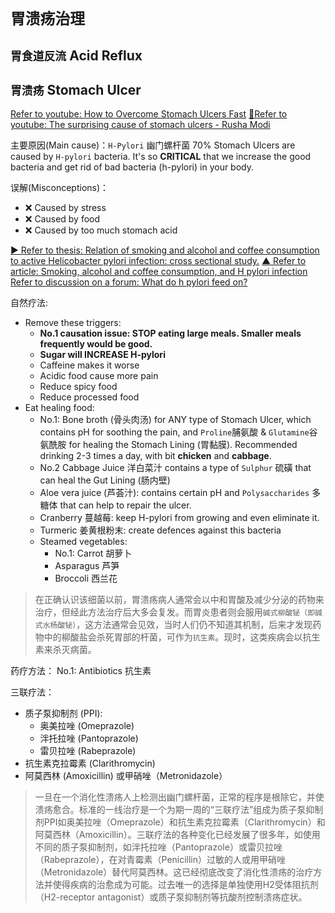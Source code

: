 # `胃溃疡治理`

## `胃食道反流` Acid Reflux



## `胃溃疡` Stomach Ulcer
[Refer to youtube: How to Overcome Stomach Ulcers Fast](https://www.youtube.com/watch?v=t2CWjksxo-E)
[💚Refer to youtube: The surprising cause of stomach ulcers - Rusha Modi](https://www.youtube.com/watch?v=V_U6czbDHLE)

主要原因(Main cause)：`H-Pylori` 幽门螺杆菌
70% Stomach Ulcers are caused by `H-pylori` bacteria.
It's so **CRITICAL** that we increase the good bacteria and get rid of bad bacteria (h-pylori) in your body.

误解(Misconceptions)：
- ❌ Caused by stress
- ❌ Caused by food
- ❌ Caused by too much stomach acid


[▶︎ Refer to thesis: Relation of smoking and alcohol and coffee consumption to active Helicobacter pylori infection: cross sectional study.](https://www.ncbi.nlm.nih.gov/m/pubmed/9420488/)
[▲ Refer to article: Smoking, alcohol and coffee consumption, and H pylori infection](https://www.ncbi.nlm.nih.gov/pmc/articles/PMC1112864/)
[Refer to discussion on a forum: What do h pylori feed on?](https://www.helico.com/forums/viewtopic.php?t=204745)

自然疗法:
- Remove these triggers:
    - **No.1 causation issue: STOP eating large meals. Smaller meals frequently would be good.**
    - **Sugar will INCREASE H-pylori**
    - Caffeine makes it worse
    - Acidic food cause more pain
    - Reduce spicy food
    - Reduce processed food
- Eat healing food:
    - No.1: Bone broth (骨头肉汤) for ANY type of Stomach Ulcer, which contains pH for soothing the pain, and `Proline`脯氨酸 & `Glutamine`谷氨酰胺 for healing the Stomach Lining (胃黏膜). Recommended drinking 2-3 times a day, with bit **chicken** and **cabbage**.
    - No.2 Cabbage Juice 洋白菜汁 contains a type of `Sulphur` 硫磺 that can heal the Gut Lining (肠内壁)
    - Aloe vera juice (芦荟汁): contains certain pH and `Polysaccharides` 多糖体 that can help to repair the ulcer.
    - Cranberry 蔓越莓: keep H-pylori from growing and even eliminate it.
    - Turmeric 姜黄根粉末: create defences against this bacteria
    - Steamed vegetables: 
        - No.1: Carrot 胡萝卜
        - Asparagus 芦笋
        - Broccoli 西兰花

> 在正确认识该细菌以前，胃溃疡病人通常会以中和胃酸及减少分泌的药物来治疗，但经此方法治疗后大多会复发。而胃炎患者则会服用`碱式柳酸铋（即碱式水杨酸铋）`，这方法通常会见效，当时人们仍不知道其机制，后来才发现药物中的柳酸盐会杀死胃部的杆菌，可作为`抗生素`。现时，这类疾病会以抗生素来杀灭病菌。

药疗方法：
No.1: Antibiotics 抗生素

三联疗法：
- 质子泵抑制剂 (PPI):
    - 奥美拉唑 (Omeprazole)
    - 泮托拉唑 (Pantoprazole)
    - 雷贝拉唑 (Rabeprazole)
- 抗生素克拉霉素 (Clarithromycin)
- 阿莫西林 (Amoxicillin) 或甲硝唑（Metronidazole）

> 一旦在一个消化性溃疡人上检测出幽门螺杆菌，正常的程序是根除它，并使溃疡愈合。标准的一线治疗是一个为期一周的“三联疗法”组成为质子泵抑制剂PPI如奥美拉唑（Omeprazole）和抗生素克拉霉素（Clarithromycin）和阿莫西林（Amoxicillin）。三联疗法的各种变化已经发展了很多年，如使用不同的质子泵抑制剂，如泮托拉唑（Pantoprazole）或雷贝拉唑（Rabeprazole），在对青霉素（Penicillin）过敏的人或用甲硝唑（Metronidazole）替代阿莫西林。这已经彻底改变了消化性溃疡的治疗方法并使得疾病的治愈成为可能。过去唯一的选择是单独使用H2受体阻抗剂（H2-receptor antagonist）或质子泵抑制剂等抗酸剂控制溃疡症状。